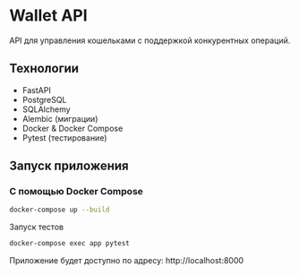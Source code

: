 # Wallet API

API для управления кошельками с поддержкой конкурентных операций.

## Технологии

- FastAPI
- PostgreSQL
- SQLAlchemy
- Alembic (миграции)
- Docker & Docker Compose
- Pytest (тестирование)

## Запуск приложения

### С помощью Docker Compose

```bash
docker-compose up --build
```
Запуск тестов
```bash
docker-compose exec app pytest
```
Приложение будет доступно по адресу: http://localhost:8000
